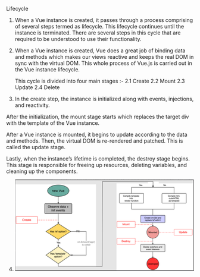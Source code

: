 Lifecycle

1. When a Vue instance is created, it passes through a process comprising of several steps termed as lifecycle. This lifecycle continues until the instance is terminated. There are several steps in this cycle that are required to be understood to use their functionality. 

2. When a Vue instance is created, Vue does a great job of binding data and methods which makes our views reactive and keeps the real DOM in sync with the virtual DOM. This whole process of Vue.js is carried out in the Vue instance lifecycle.

    This cycle is divided into four main stages :-
        2.1 Create
        2.2 Mount
        2.3 Update
        2.4 Delete

3. In the create step, the instance is initialized along with events, injections, and reactivity. 

After the initialization, the mount stage starts which replaces the target div with the template of the Vue instance. 

After a Vue instance is mounted, it begins to update according to the data and methods. 
Then, the virtual DOM is re-rendered and patched. This is called the update stage. 

Lastly, when the instance’s lifetime is completed, the destroy stage begins. This stage is responsible for freeing up resources, deleting variables, and cleaning up the components.

4. ![](../assets/Screenshot%202023-06-04%20203013.png)
